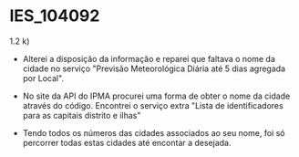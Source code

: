 # IES_104092

1.2 k)
 - Alterei a disposição da informação e reparei que faltava o nome da cidade no serviço "Previsão Meteorológica Diária até 5 dias agregada por Local".
 
 - No site da API do IPMA procurei uma forma de obter o nome da cidade através do código. Encontrei o serviço extra "Lista de identificadores para as capitais distrito e ilhas"

 - Tendo todos os números das cidades associados ao seu nome, foi só percorrer todas estas cidades até encontar a desejada.